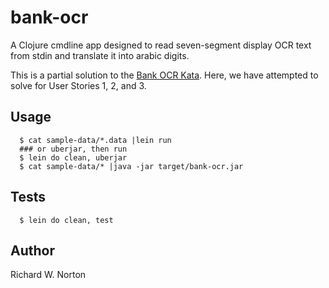 # bank-ocr

A Clojure cmdline app designed to read seven-segment display OCR
text from stdin and translate it into arabic digits.

This is a partial solution to the
[Bank OCR Kata](http://codingdojo.org/kata/BankOCR/).
Here, we have attempted to solve for User Stories 1, 2, and 3.

## Usage

```
  $ cat sample-data/*.data |lein run
  ### or uberjar, then run
  $ lein do clean, uberjar
  $ cat sample-data/* |java -jar target/bank-ocr.jar
```

## Tests

```
  $ lein do clean, test
```

## Author

Richard W. Norton
